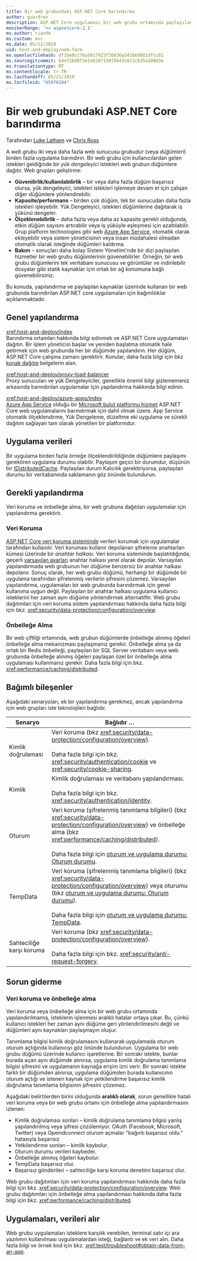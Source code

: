 ```yaml
---
title: Bir web grubundaki ASP.NET Core barındırma
author: guardrex
description: ASP.NET Core uygulaması bir web grubu ortamında paylaşılan kaynaklar ile birden çok örneğini barındırmayı öğrenin.
monikerRange: '>= aspnetcore-2.1'
ms.author: riande
ms.custom: mvc
ms.date: 05/12/2019
uid: host-and-deploy/web-farm
ms.openlocfilehash: df1be8cc76a5017923f26636a241b69881dfcc81
ms.sourcegitcommit: b4ef2b00f3e1eb287138f8b43c811cb35a100d3e
ms.translationtype: MT
ms.contentlocale: tr-TR
ms.lasthandoff: 05/21/2019
ms.locfileid: "65970104"
---
```

# <a name="host-aspnet-core-in-a-web-farm"></a>Bir web grubundaki ASP.NET Core barındırma

Tarafından [Luke Latham](https://github.com/guardrex) ve [Chris Ross](https://github.com/Tratcher)

A *web grubu* iki veya daha fazla web sunucusu grubudur (veya *düğümleri*) birden fazla uygulama barındırın. Bir web grubu için kullanıcılardan gelen istekleri geldiğinde bir *yük dengeleyici* istekleri web grubun düğümlere dağıtır. Web grupları geliştirme:

* **Güvenilirlik/kullanılabilirlik** &ndash; bir veya daha fazla düğüm başarısız olursa, yük dengeleyici, istekleri istekleri işlemeye devam et için çalışan diğer düğümlere yönlendirebilir.
* **Kapasite/performans** &ndash; birden çok düğüm, tek bir sunucudan daha fazla istekleri işleyebilir. Yük Dengeleyici, istekleri düğümlerine dağıtarak iş yükünü dengeler.
* **Ölçeklenebilirlik** &ndash; daha fazla veya daha az kapasite gerekli olduğunda, etkin düğüm sayısını artırabilir veya iş yüküyle eşleşmesi için azaltılabilir. Grup platform technologies gibi web [Azure App Service](https://azure.microsoft.com/services/app-service/), otomatik olarak ekleyebilir veya sistem yöneticisinin veya insan müdahalesi olmadan otomatik olarak isteğinde düğümleri kaldırma.
* **Bakım** &ndash; sonuçları daha kolay Sistem Yönetimi'nde bir dizi paylaşılan hizmetler bir web grubu düğümlerinin güvenebilirler. Örneğin, bir web grubu düğümlerini tek veritabanı sunucusu ve görüntüler ve indirilebilir dosyalar gibi statik kaynaklar için ortak bir ağ konumuna bağlı güvenebilirsiniz.

Bu konuda, yapılandırma ve paylaşılan kaynaklar üzerinde kullanan bir web grubunda barındırılan ASP.NET core uygulamaları için bağımlılıklar açıklanmaktadır.

## <a name="general-configuration"></a>Genel yapılandırma

<xref:host-and-deploy/index>  
Barındırma ortamları hakkında bilgi edinmek ve ASP.NET Core uygulamaları dağıtın. Bir işlem yöneticisi başlar ve yeniden başlatma otomatik hale getirmek için web grubunda her bir düğümde yapılandırın. Her düğüm, ASP.NET Core çalışma zamanı gerektirir. Konular, daha fazla bilgi için bkz [konak dağıtıp](xref:host-and-deploy/index) belgelerin alan.

<xref:host-and-deploy/proxy-load-balancer>  
Proxy sunucuları ve yük Dengeleyiciler, genellikle önemli bilgi gizlememeniz arkasında barındırılan uygulamalar için yapılandırma hakkında bilgi edinin.

<xref:host-and-deploy/azure-apps/index>  
[Azure App Service](https://azure.microsoft.com/services/app-service/) olduğu bir [Microsoft bulut platformu hizmet](https://azure.microsoft.com/) ASP.NET Core web uygulamalarını barındırmak için dahil olmak üzere. App Service otomatik ölçeklendirme, Yük Dengeleme, düzeltme eki uygulama ve sürekli dağıtım sağlayan tam olarak yönetilen bir platformdur.

## <a name="app-data"></a>Uygulama verileri

Bir uygulama birden fazla örneğe ölçeklendirildiğinde düğümlere paylaşımı gerektiren uygulama durumu olabilir. Paylaşım geçici bir durumdur, düşünün bir [IDistributedCache](/dotnet/api/microsoft.extensions.caching.distributed.idistributedcache). Paylaşılan durum Kalıcılık gerektiriyorsa, paylaşılan durumu bir veritabanında saklamanın göz önünde bulundurun.

## <a name="required-configuration"></a>Gerekli yapılandırma

Veri koruma ve önbelleğe alma, bir web grubuna dağıtılan uygulamalar için yapılandırma gerektirir.

### <a name="data-protection"></a>Veri Koruma

[ASP.NET Core veri koruma sisteminde](xref:security/data-protection/introduction) verileri korumak için uygulamalar tarafından kullanılır. Veri koruması kullanır depolanan şifreleme anahtarları kümesi üzerinde bir *anahtar halkası*. Veri koruma sisteminde başlatıldığında, geçerli [varsayılan ayarları](xref:security/data-protection/configuration/default-settings) anahtar halkası yerel olarak depolar. Varsayılan yapılandırmada web grubunun her düğüme benzersiz bir anahtar halkası depolanır. Sonuç olarak, her web grubu düğümü, herhangi bir düğümde bir uygulama tarafından şifrelenmiş verilerin şifresini çözemez. Varsayılan yapılandırma, uygulamaları bir web grubunda barındırmak için genel kullanıma uygun değil. Paylaşılan bir anahtar halkası uygulama kullanıcı isteklerini her zaman aynı düğüme yönlendirmek alternatiftir. Web grubu dağıtımları için veri koruma sistem yapılandırması hakkında daha fazla bilgi için bkz. <xref:security/data-protection/configuration/overview>.

### <a name="caching"></a>Önbelleğe Alma

Bir web çiftliği ortamında, web grubun düğümlerde önbelleğe alınmış öğeleri önbelleğe alma mekanizması paylaşmanız gerekir. Önbelleğe alma ya da ortak bir Redis önbelleği, paylaşılan bir SQL Server veritabanı veya web grubunda önbelleğe alınmış öğeleri paylaşan özel bir önbelleğe alma uygulaması kullanmanız gerekir. Daha fazla bilgi için bkz. <xref:performance/caching/distributed>.

## <a name="dependent-components"></a>Bağımlı bileşenler

Aşağıdaki senaryoları, ek bir yapılandırma gerekmez, ancak yapılandırma için web grupları iste teknolojileri bağlıdır.

| Senaryo | Bağlıdır &hellip; |
| -------- | ------------------- |
| Kimlik doğrulaması | Veri koruma (bkz <xref:security/data-protection/configuration/overview>).<br><br>Daha fazla bilgi için bkz. <xref:security/authentication/cookie> ve <xref:security/cookie-sharing>. |
| Kimlik | Kimlik doğrulaması ve veritabanı yapılandırması.<br><br>Daha fazla bilgi için bkz. <xref:security/authentication/identity>. |
| Oturum | Veri koruma (şifrelenmiş tanımlama bilgileri) (bkz <xref:security/data-protection/configuration/overview>) ve önbelleğe alma (bkz <xref:performance/caching/distributed>).<br><br>Daha fazla bilgi için [oturum ve uygulama durumu: Oturum durumu](xref:fundamentals/app-state#session-state). |
| TempData | Veri koruma (şifrelenmiş tanımlama bilgileri) (bkz <xref:security/data-protection/configuration/overview>) veya oturumu (bkz [oturum ve uygulama durumu: Oturum durumu](xref:fundamentals/app-state#session-state)).<br><br>Daha fazla bilgi için [oturum ve uygulama durumu: TempData](xref:fundamentals/app-state#tempdata). |
| Sahteciliğe karşı koruma | Veri koruma (bkz <xref:security/data-protection/configuration/overview>).<br><br>Daha fazla bilgi için bkz. <xref:security/anti-request-forgery>. |

## <a name="troubleshoot"></a>Sorun giderme

### <a name="data-protection-and-caching"></a>Veri koruma ve önbelleğe alma

Veri koruma veya önbelleğe alma için bir web grubu ortamında yapılandırılmamış, isteklerin işlenmesi aralıklı hatalar ortaya çıkar. Bu, çünkü kullanıcı istekleri her zaman aynı düğüme geri yönlendirilmesini değil ve düğümleri aynı kaynakları paylaşmayın oluşur.

Tanımlama bilgisi kimlik doğrulamasını kullanarak uygulamada oturum oturum açtığında kullanıcıyı göz önünde bulundurun. Uygulama bir web grubu düğümü üzerinde kullanıcı işaretlerine. Bir sonraki istekte, bunlar burada açan aynı düğümde alınırsa, uygulama kimlik doğrulama tanımlama bilgisi şifresini ve uygulamanın kaynağa erişim izni verir. Bir sonraki istekte farklı bir düğümden alınırsa, uygulama düğümden burada kullanıcının oturum açtığı ve istenen kaynak için yetkilendirme başarısız kimlik doğrulama tanımlama bilgisinin şifresini çözemez.

Aşağıdaki belirtilerden birini olduğunda **aralıklı olarak**, sorun genellikle hatalı veri koruma veya bir web grubu ortamı için önbelleğe alma yapılandırmasını izlenen:

* Kimlik doğrulaması sonları &ndash; kimlik doğrulama tanımlama bilgisi yanlış yapılandırılmış veya şifresi çözülemiyor. OAuth (Facebook, Microsoft, Twitter) veya Openıdconnect oturum açmalar "bağıntı başarısız oldu." hatasıyla başarısız
* Yetkilendirme sonları &ndash; kimlik kaybolur.
* Oturum durumu verileri kaybeder.
* Önbelleğe alınmış öğeleri kaybolur.
* TempData başarısız olur.
* Başarısız gönderileri &ndash; sahteciliğe karşı koruma denetimi başarısız olur.

Web grubu dağıtımları için veri koruma yapılandırması hakkında daha fazla bilgi için bkz. <xref:security/data-protection/configuration/overview>. Web grubu dağıtımları için önbelleğe alma yapılandırması hakkında daha fazla bilgi için bkz. <xref:performance/caching/distributed>.

## <a name="obtain-data-from-apps"></a>Uygulamaları, verileri alır

Web grubu uygulamaları isteklere karşılık verebilen, terminal satır içi ara yazılımın kullanılması uygulamalardan isteği, bağlantı ve ek veri alın. Daha fazla bilgi ve örnek kod için bkz. <xref:test/troubleshoot#obtain-data-from-an-app>.
